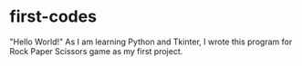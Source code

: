 # first-codes
"Hello World!"
As I am learning Python and Tkinter, I wrote this program for Rock Paper Scissors game as my first project.
